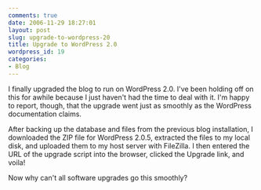 ```yaml
---
comments: true
date: 2006-11-29 18:27:01
layout: post
slug: upgrade-to-wordpress-20
title: Upgrade to WordPress 2.0
wordpress_id: 19
categories:
- Blog
---
```


I finally upgraded the blog to run on WordPress 2.0. I've been holding off on this for awhile because I just haven't had the time to deal with it. I'm happy to report, though, that the upgrade went just as smoothly as the WordPress documentation claims.

After backing up the database and files from the previous blog installation, I downloaded the ZIP file for WordPress 2.0.5, extracted the files to my local disk, and uploaded them to my host server with FileZilla. I then entered the URL of the upgrade script into the browser, clicked the Upgrade link, and voila!

Now why can't all software upgrades go this smoothly?
